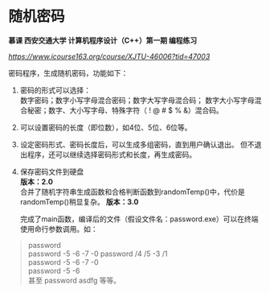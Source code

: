 # 随机密码

**慕课 西安交通大学 计算机程序设计（C++）第一期 编程练习**

*https://www.icourse163.org/course/XJTU-46006?tid=47003*

密码程序，生成随机密码，功能如下：

1. 密码的形式可以选择：  
    数字密码；数字小写字母混合密码；数字大写字母混合码；
    数字大小写字母混合秘密；数字、大小写字母、特殊字符（ ! @ # $ % &）混合码。
2. 可以设置密码的长度（即位数），如4位、5位、6位等。
3. 设定密码形式、密码长度后，可以生成多组密码，直到用户确认退出。
    但不退出程序，还可以继续选择密码形式和长度，再生成密码。
4. 保存密码文件到硬盘  
**版本：2.0**  
    合并了随机字符串生成函数和合格判断函数到randomTemp()中，代价是randomTemp()稍显复杂。
**版本：3.0**

    完成了main函数，编译后的文件（假设文件名：password.exe）可以在终端使用命行参数调用。如：  

> password  
> password -5 -6 -7 -0
> password /4 /5 -3 /1  
> password -5 -6 -7 -0  
> password -5 -6  
> 甚至 password asdfg 等等。
